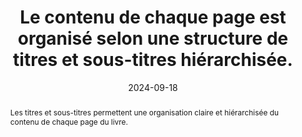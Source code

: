 ---
N: '227'
Rubrique: Structure et code
title: Le contenu de chaque page est organisé selon une structure de titres et sous-titres hiérarchisée.
detail: 
abstract: Les titres et sous-titres permettent une organisation claire et hiérarchisée du contenu de chaque page du livre.
categories: [" Structure et code"]
agrege: O4227-E072
opquast: '4 227'
indiceebook: '72'
description: "Règle n° 072"
before: "071"
weight: "072"
after: "073"
actif: '1'
layout: rules
date: 2024-09-18
tags: ["affichage"]
objectif: ["Faciliter la compréhension et la navigation du lecteur en présentant le contenu de manière structurée et logique"]
Meo: ["Utiliser des balises HTML <h1>, <h2>, <h3>, <h4>, <h5> et <h6>", "
Chaque page doit avoir au moins un <h1>", "
Maintenir une hierarchie cohérente : un titre de niveau <h2> ne doit pas être suivi d'un titre de niveau <h4>."]
Controle: ["Vérifier le code source de la page HTML de l'epub :<ul>
<li>Il faut que les titres et sous-titres soient dans une balise <h> de 1 à 6.</li>
<li>Il faut qu'il y ai au moins un <h1>.</li>
<li>Il faut que l'ordre des niveaux de titres soit hiérarchique et cohérente.</li>"]
epubcheck: false
ace: true
epubcheck: 
ace: 
humancheck: true
Source: ["Opquast"]
Referentiel: [""]
steps: ["", ""]
---